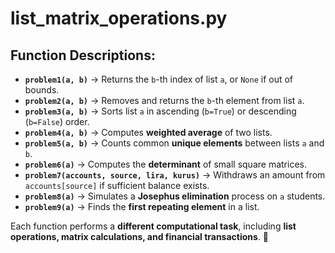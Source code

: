 # list_matrix_operations.py

## Function Descriptions:
- **`problem1(a, b)`** → Returns the `b`-th index of list `a`, or `None` if out of bounds.
- **`problem2(a, b)`** → Removes and returns the `b`-th element from list `a`.
- **`problem3(a, b)`** → Sorts list `a` in ascending (`b=True`) or descending (`b=False`) order.
- **`problem4(a, b)`** → Computes **weighted average** of two lists.
- **`problem5(a, b)`** → Counts common **unique elements** between lists `a` and `b`.
- **`problem6(a)`** → Computes the **determinant** of small square matrices.
- **`problem7(accounts, source, lira, kurus)`** → Withdraws an amount from `accounts[source]` if sufficient balance exists.
- **`problem8(a)`** → Simulates a **Josephus elimination** process on `a` students.
- **`problem9(a)`** → Finds the **first repeating element** in a list.

Each function performs a **different computational task**, including **list operations, matrix calculations, and financial transactions**. 🚀
